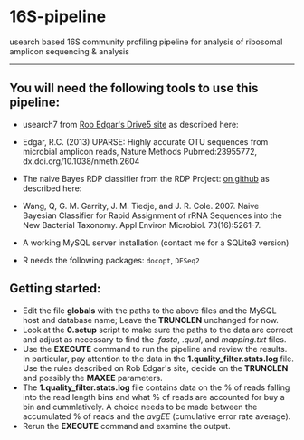 16S-pipeline
============

usearch based 16S community profiling pipeline for analysis of ribosomal amplicon sequencing &amp; analysis



--------

You will need the following tools to use this pipeline:
----------
* usearch7 from [Rob Edgar's Drive5 site](http://www.drive5.com/usearch/download.html) as described here:  
 * Edgar, R.C. (2013) UPARSE: Highly accurate OTU sequences from microbial amplicon reads, Nature Methods Pubmed:23955772,  dx.doi.org/10.1038/nmeth.2604

* The naive Bayes RDP classifier from the RDP Project: [on github](https://github.com/rdpstaff/classifier) as described here:
 * Wang, Q, G. M. Garrity, J. M. Tiedje, and J. R. Cole. 2007. 
Naive Bayesian Classifier for Rapid Assignment of rRNA Sequences into the New Bacterial Taxonomy. Appl Environ Microbiol. 73(16):5261-7.
* A working MySQL server installation (contact me for a SQLite3 version)
* R needs the following packages: `docopt`, `DESeq2`

Getting started:
----------
* Edit the file __globals__ with the paths to the above files and the MySQL host and database name; Leave the __TRUNCLEN__ unchanged for now.
* Look at the __0.setup__ script to make sure the paths to the data are correct and adjust as necessary to find the _.fasta_, _.qual_, and _mapping.txt_ files. 
* Use the __EXECUTE__ command to run the pipeline and review the results.  In particular, pay attention to the data in the __1.quality_filter.stats.log__ file.  Use the rules described on Rob Edgar's site, decide on the __TRUNCLEN__ and possibly the __MAXEE__ parameters.
 * The __1.quality_filter.stats.log__ file contains data on the % of reads falling into the read length bins and what % of reads are accounted for buy a bin and cummlatively.  A choice needs to be made between the accumulated % of reads and the _avgEE_ (cumulative error rate average).  
* Rerun the __EXECUTE__ command and examine the output.

